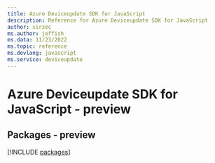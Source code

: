 ```yaml
---
title: Azure Deviceupdate SDK for JavaScript
description: Reference for Azure Deviceupdate SDK for JavaScript
author: xirzec
ms.author: jeffish
ms.data: 11/23/2022
ms.topic: reference
ms.devlang: javascript
ms.service: deviceupdate
---
```

# Azure Deviceupdate SDK for JavaScript - preview
## Packages - preview
[!INCLUDE [packages](deviceupdate-index.md)]